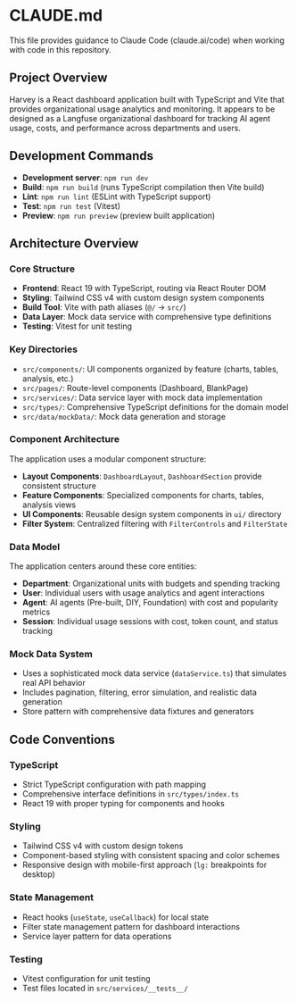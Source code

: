 # CLAUDE.md

This file provides guidance to Claude Code (claude.ai/code) when working with code in this repository.

## Project Overview

Harvey is a React dashboard application built with TypeScript and Vite that provides organizational usage analytics and monitoring. It appears to be designed as a Langfuse organizational dashboard for tracking AI agent usage, costs, and performance across departments and users.

## Development Commands

- **Development server**: `npm run dev`
- **Build**: `npm run build` (runs TypeScript compilation then Vite build)
- **Lint**: `npm run lint` (ESLint with TypeScript support)
- **Test**: `npm run test` (Vitest)
- **Preview**: `npm run preview` (preview built application)

## Architecture Overview

### Core Structure
- **Frontend**: React 19 with TypeScript, routing via React Router DOM
- **Styling**: Tailwind CSS v4 with custom design system components
- **Build Tool**: Vite with path aliases (`@/` → `src/`)
- **Data Layer**: Mock data service with comprehensive type definitions
- **Testing**: Vitest for unit testing

### Key Directories
- `src/components/`: UI components organized by feature (charts, tables, analysis, etc.)
- `src/pages/`: Route-level components (Dashboard, BlankPage)
- `src/services/`: Data service layer with mock data implementation
- `src/types/`: Comprehensive TypeScript definitions for the domain model
- `src/data/mockData/`: Mock data generation and storage

### Component Architecture
The application uses a modular component structure:
- **Layout Components**: `DashboardLayout`, `DashboardSection` provide consistent structure
- **Feature Components**: Specialized components for charts, tables, analysis views
- **UI Components**: Reusable design system components in `ui/` directory
- **Filter System**: Centralized filtering with `FilterControls` and `FilterState`

### Data Model
The application centers around these core entities:
- **Department**: Organizational units with budgets and spending tracking
- **User**: Individual users with usage analytics and agent interactions  
- **Agent**: AI agents (Pre-built, DIY, Foundation) with cost and popularity metrics
- **Session**: Individual usage sessions with cost, token count, and status tracking

### Mock Data System
- Uses a sophisticated mock data service (`dataService.ts`) that simulates real API behavior
- Includes pagination, filtering, error simulation, and realistic data generation
- Store pattern with comprehensive data fixtures and generators

## Code Conventions

### TypeScript
- Strict TypeScript configuration with path mapping
- Comprehensive interface definitions in `src/types/index.ts`
- React 19 with proper typing for components and hooks

### Styling
- Tailwind CSS v4 with custom design tokens
- Component-based styling with consistent spacing and color schemes
- Responsive design with mobile-first approach (`lg:` breakpoints for desktop)

### State Management
- React hooks (`useState`, `useCallback`) for local state
- Filter state management pattern for dashboard interactions
- Service layer pattern for data operations

### Testing
- Vitest configuration for unit testing
- Test files located in `src/services/__tests__/`